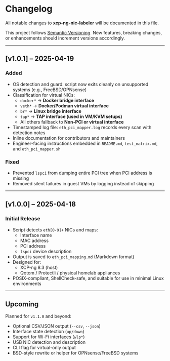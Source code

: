 # Changelog

All notable changes to **xcp-ng-nic-labeler** will be documented in this file.

This project follows [Semantic Versioning](https://semver.org/spec/v2.0.0.html). New features, breaking changes, or
 enhancements should increment versions accordingly.

---

## [v1.0.1] – 2025-04-19

### Added

- OS detection and guard: script now exits cleanly on unsupported systems (e.g., FreeBSD/OPNsense)
- Classification for virtual NICs:
  - `docker*` → **Docker bridge interface**
  - `veth*` → **Docker/Podman virtual interface**
  - `br*` → **Linux bridge interface**
  - `tap*` → **TAP interface (used in VM/KVM setups)**
  - All others fallback to **Non-PCI or virtual interface**
- Timestamped log file: `eth_pci_mapper.log` records every scan with detection notes
- Inline documentation for contributors and maintainers
- Engineer-facing instructions embedded in `README.md`, `test_matrix.md`, and `eth_pci_mapper.sh`

### Fixed

- Prevented `lspci` from dumping entire PCI tree when PCI address is missing
- Removed silent failures in guest VMs by logging instead of skipping

---

## [v1.0.0] – 2025-04-18

### Initial Release

- Script detects `eth[0-9]+` NICs and maps:
  - Interface name
  - MAC address
  - PCI address
  - `lspci` device description
- Output is saved to `eth_pci_mapping.md` (Markdown format)
- Designed for:
  - XCP-ng 8.3 (host)
  - Qotom / Protectli / physical homelab appliances
- POSIX-compliant, ShellCheck-safe, and suitable for use in minimal Linux environments

---

## Upcoming

Planned for `v1.1.0` and beyond:

- Optional CSV/JSON output (`--csv`, `--json`)
- Interface state detection (`up/down`)
- Support for Wi-Fi interfaces (`wlp*`)
- USB NIC detection and description
- CLI flag for virtual-only output
- BSD-style rewrite or helper for OPNsense/FreeBSD systems
